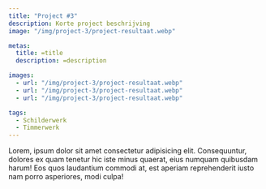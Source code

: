 ```yaml
---
title: "Project #3"
description: Korte project beschrijving
image: "/img/project-3/project-resultaat.webp"

metas:
  title: =title
  description: =description

images:
  - url: "/img/project-3/project-resultaat.webp"
  - url: "/img/project-3/project-resultaat.webp"
  - url: "/img/project-3/project-resultaat.webp"

tags:
  - Schilderwerk
  - Timmerwerk
---
```


Lorem, ipsum dolor sit amet consectetur adipisicing elit. Consequuntur, dolores
ex quam tenetur hic iste minus quaerat, eius numquam quibusdam harum! Eos quos
laudantium commodi at, est aperiam reprehenderit iusto nam porro asperiores,
modi culpa!
